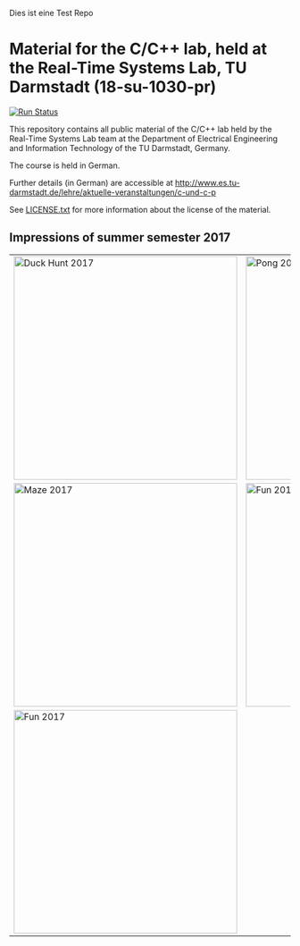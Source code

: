 Dies ist eine Test Repo

# Material for the C/C++ lab, held at the Real-Time Systems Lab, TU Darmstadt (18-su-1030-pr) 

[![Run Status](https://api.shippable.com/projects/58eeab1b4dc5ce0700de5787/badge?branch=master)](https://app.shippable.com/github/Echtzeitsysteme/tud-cppp)

<!--
[![codebeat badge](https://codebeat.co/badges/20e99507-96cb-4b7f-accf-699e0e2c85e3)](https://codebeat.co/projects/github-com-echtzeitsysteme-tud-cppp-master)
-->

This repository contains all public material of the C/C++ lab held by the Real-Time Systems Lab team at the Department of Electrical Engineering and Information Technology of the TU Darmstadt, Germany.

The course is held in German.

Further details (in German) are accessible at http://www.es.tu-darmstadt.de/lehre/aktuelle-veranstaltungen/c-und-c-p

See [LICENSE.txt](LICENSE.txt) for more information about the license of the material.

## Impressions of summer semester 2017

<table border="0">
<tr>
<td><img alt="Duck Hunt 2017" src="https://github.com/Echtzeitsysteme/tud-cppp/raw/wiki/images/MCProject2017_DuckHunt_IMG_20170907_155214_206.jpg" width="400px"/></td>
<td><img alt="Pong 2017" src="https://github.com/Echtzeitsysteme/tud-cppp/raw/wiki/images/MCProject2017_Pong_IMG_20170907_155105_872.jpg"   width="400px"/></td>
</tr>
<tr>
<td><img alt="Maze 2017" src="https://github.com/Echtzeitsysteme/tud-cppp/raw/wiki/images/MCProject2017_Maze_IMG_20170907_152533.jpg"  width="400px"/></td>
<td><img alt="Fun 2017" src="https://github.com/Echtzeitsysteme/tud-cppp/raw/wiki/images/MCProject2017_Spass_IMG_20170907_154354_342.jpg" width="400px"/></td>
</tr>
<tr>
<td><img alt="Fun 2017" src="https://github.com/Echtzeitsysteme/tud-cppp/raw/wiki/images/rainbow.gif" width="400px"/></td>
</tr>
<table>
